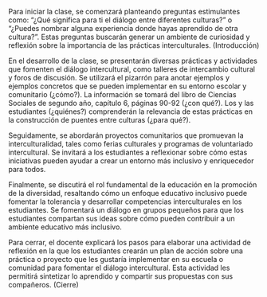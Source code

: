 Para iniciar la clase, se comenzará planteando preguntas estimulantes como: “¿Qué significa para ti el diálogo entre diferentes culturas?” o “¿Puedes nombrar alguna experiencia donde hayas aprendido de otra cultura?”. Estas preguntas buscarán generar un ambiente de curiosidad y reflexión sobre la importancia de las prácticas interculturales. (Introducción)

En el desarrollo de la clase, se presentarán diversas prácticas y actividades que fomenten el diálogo intercultural, como talleres de intercambio cultural y foros de discusión. Se utilizará el pizarrón para anotar ejemplos y ejemplos concretos que se pueden implementar en su entorno escolar y comunitario (¿cómo?). La información se tomará del libro de Ciencias Sociales de segundo año, capítulo 6, páginas 90-92 (¿con qué?). Los y las estudiantes (¿quiénes?) comprenderán la relevancia de estas prácticas en la construcción de puentes entre culturas (¿para qué?).

Seguidamente, se abordarán proyectos comunitarios que promuevan la interculturalidad, tales como ferias culturales y programas de voluntariado intercultural. Se invitará a los estudiantes a reflexionar sobre cómo estas iniciativas pueden ayudar a crear un entorno más inclusivo y enriquecedor para todos.

Finalmente, se discutirá el rol fundamental de la educación en la promoción de la diversidad, resaltando cómo un enfoque educativo inclusivo puede fomentar la tolerancia y desarrollar competencias interculturales en los estudiantes. Se fomentará un diálogo en grupos pequeños para que los estudiantes compartan sus ideas sobre cómo pueden contribuir a un ambiente educativo más inclusivo.

Para cerrar, el docente explicará los pasos para elaborar una actividad de reflexión en la que los estudiantes crearán un plan de acción sobre una práctica o proyecto que les gustaría implementar en su escuela o comunidad para fomentar el diálogo intercultural. Esta actividad les permitirá sintetizar lo aprendido y compartir sus propuestas con sus compañeros. (Cierre)